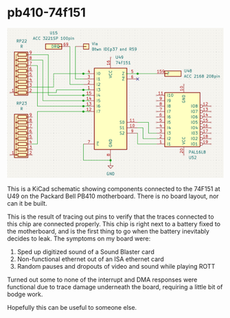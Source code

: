 # pb410-74f151

![Image of the schematic](./image-capture.png)

This is a KiCad schematic showing components connected to the 74F151 at U49 on
the Packard Bell PB410 motherboard. There is no board layout, nor can it be
built.

This is the result of tracing out pins to verify that the traces connected to
this chip are connected properly. This chip is right next to a battery fixed to
the motherboard, and is the first thing to go when the battery inevitably
decides to leak. The symptoms on my board were:

1. Sped up digitized sound of a Sound Blaster card
2. Non-functional ethernet out of an ISA ethernet card
3. Random pauses and dropouts of video and sound while playing ROTT

Turned out some to none of the interrupt and DMA responses were functional due
to trace damage underneath the board, requiring a little bit of bodge work.

Hopefully this can be useful to someone else.
